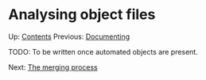 # Analysing object files

Up: [Contents](contents.md)
Previous: [Documenting](documenting.md)

TODO: To be written once automated objects are present.

Next: [The merging process](merging.md)